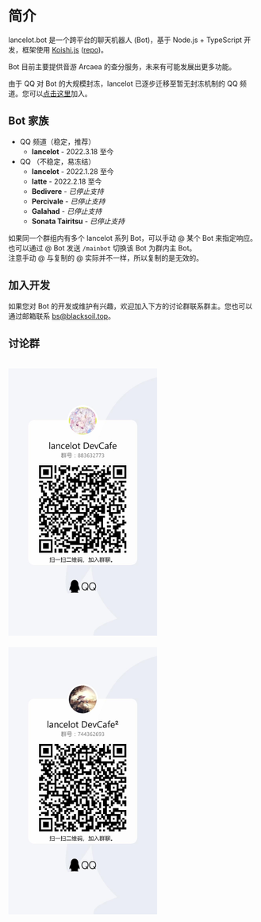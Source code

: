 # 简介

lancelot.bot 是一个跨平台的聊天机器人 (Bot)，基于 Node.js + TypeScript 开发，框架使用 [Koishi.js](https://koishi.js.org) ([repo](https://github.com/koishijs/koishi))。

Bot 目前主要提供音游 Arcaea 的查分服务，未来有可能发展出更多功能。

由于 QQ 对 Bot 的大规模封冻，lancelot 已逐步迁移至暂无封冻机制的 QQ 频道。您可以[点击这里](https://qun.qq.com/qqweb/qunpro/share?_wv=3&_wwv=128&appChannel=share&inviteCode=11UIUD&businessType=9&from=246610&biz=ka)加入。

## Bot 家族

- QQ 频道（稳定，推荐）
  - **lancelot** - 2022.3.18 至今
- QQ （不稳定，易冻结）
  - **lancelot** - 2022.1.28 至今
  - **latte** - 2022.2.18 至今
  - **Bedivere** - _已停止支持_
  - **Percivale** - _已停止支持_
  - **Galahad** - _已停止支持_
  - **Sonata Tairitsu** - _已停止支持_

如果同一个群组内有多个 lancelot 系列 Bot，可以手动 @ 某个 Bot 来指定响应。也可以通过 @ Bot 发送 `/mainbot` 切换该 Bot 为群内主 Bot。  
注意手动 @ 与复制的 @ 实际并不一样，所以复制的是无效的。

## 加入开发

如果您对 Bot 的开发或维护有兴趣，欢迎加入下方的讨论群联系群主。您也可以通过邮箱联系 [bs@blacksoil.top](mailto:bs@blacksoil.top)。

## 讨论群

<img src="./QQGroupQRCode1.jpg" width="300px" style="margin-top: 20px" />
<img src="./QQGroupQRCode2.jpg" width="300px" style="margin-top: 20px" />
